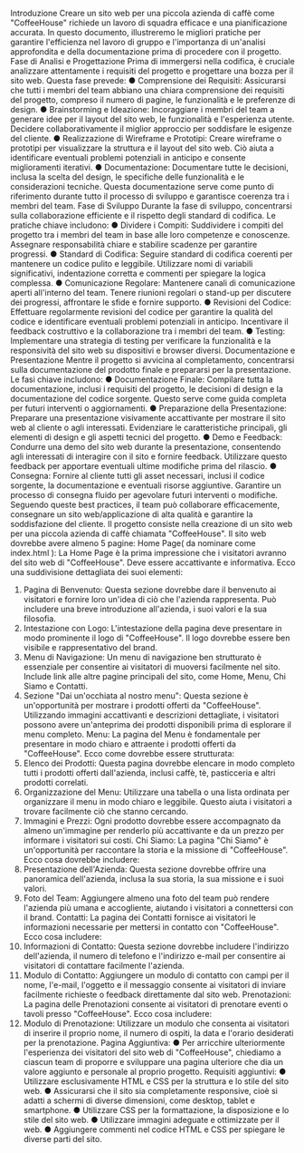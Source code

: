 Introduzione
Creare un sito web per una piccola azienda di caffè come "CoffeeHouse" richiede un lavoro
di squadra efficace e una pianificazione accurata. In questo documento, illustreremo le
migliori pratiche per garantire l'efficienza nel lavoro di gruppo e l'importanza di un'analisi
approfondita e della documentazione prima di procedere con il progetto.
Fase di Analisi e Progettazione
Prima di immergersi nella codifica, è cruciale analizzare attentamente i requisiti del progetto
e progettare una bozza per il sito web. Questa fase prevede:
● Comprensione dei Requisiti: Assicurarsi che tutti i membri del team abbiano una
chiara comprensione dei requisiti del progetto, compreso il numero di pagine, le
funzionalità e le preferenze di design.
● Brainstorming e Ideazione: Incoraggiare i membri del team a generare idee per il
layout del sito web, le funzionalità e l'esperienza utente. Decidere collaborativamente
il miglior approccio per soddisfare le esigenze del cliente.
● Realizzazione di Wireframe e Prototipi: Creare wireframe o prototipi per
visualizzare la struttura e il layout del sito web. Ciò aiuta a identificare eventuali
problemi potenziali in anticipo e consente miglioramenti iterativi.
● Documentazione: Documentare tutte le decisioni, inclusa la scelta del design, le
specifiche delle funzionalità e le considerazioni tecniche. Questa documentazione
serve come punto di riferimento durante tutto il processo di sviluppo e garantisce
coerenza tra i membri del team.
Fase di Sviluppo
Durante la fase di sviluppo, concentrarsi sulla collaborazione efficiente e il rispetto degli
standard di codifica. Le pratiche chiave includono:
● Dividere i Compiti: Suddividere i compiti del progetto tra i membri del team in base
alle loro competenze e conoscenze. Assegnare responsabilità chiare e stabilire
scadenze per garantire progressi.
● Standard di Codifica: Seguire standard di codifica coerenti per mantenere un
codice pulito e leggibile. Utilizzare nomi di variabili significativi, indentazione corretta
e commenti per spiegare la logica complessa.
● Comunicazione Regolare: Mantenere canali di comunicazione aperti all'interno del
team. Tenere riunioni regolari o stand-up per discutere dei progressi, affrontare le
sfide e fornire supporto.
● Revisioni del Codice: Effettuare regolarmente revisioni del codice per garantire la
qualità del codice e identificare eventuali problemi potenziali in anticipo. Incentivare il
feedback costruttivo e la collaborazione tra i membri del team.
● Testing: Implementare una strategia di testing per verificare la funzionalità e la
responsività del sito web su dispositivi e browser diversi.
Documentazione e Presentazione
Mentre il progetto si avvicina al completamento, concentrarsi sulla documentazione del
prodotto finale e prepararsi per la presentazione. Le fasi chiave includono:
● Documentazione Finale: Compilare tutta la documentazione, inclusi i requisiti del
progetto, le decisioni di design e la documentazione del codice sorgente. Questo
serve come guida completa per futuri interventi o aggiornamenti.
● Preparazione della Presentazione: Preparare una presentazione visivamente
accattivante per mostrare il sito web al cliente o agli interessati. Evidenziare le
caratteristiche principali, gli elementi di design e gli aspetti tecnici del progetto.
● Demo e Feedback: Condurre una demo del sito web durante la presentazione,
consentendo agli interessati di interagire con il sito e fornire feedback. Utilizzare
questo feedback per apportare eventuali ultime modifiche prima del rilascio.
● Consegna: Fornire al cliente tutti gli asset necessari, inclusi il codice sorgente, la
documentazione e eventuali risorse aggiuntive. Garantire un processo di consegna
fluido per agevolare futuri interventi o modifiche.
Seguendo queste best practices, il team può collaborare efficacemente, consegnare un sito
web/applicazione di alta qualità e garantire la soddisfazione del cliente.
Il progetto consiste nella creazione di un sito web per una piccola
azienda di caffè chiamata "CoffeeHouse". Il sito web dovrebbe
avere almeno 5 pagine:
Home Page( da nominare come index.html ):
La Home Page è la prima impressione che i visitatori avranno del sito web di "CoffeeHouse".
Deve essere accattivante e informativa. Ecco una suddivisione dettagliata dei suoi elementi:
1. Pagina di Benvenuto: Questa sezione dovrebbe dare il benvenuto ai visitatori e
fornire loro un'idea di ciò che l'azienda rappresenta. Può includere una breve
introduzione all'azienda, i suoi valori e la sua filosofia.
2. Intestazione con Logo: L'intestazione della pagina deve presentare in modo
prominente il logo di "CoffeeHouse". Il logo dovrebbe essere ben visibile e
rappresentativo del brand.
3. Menu di Navigazione: Un menu di navigazione ben strutturato è essenziale per
consentire ai visitatori di muoversi facilmente nel sito. Include link alle altre pagine
principali del sito, come Home, Menu, Chi Siamo e Contatti.
4. Sezione "Dai un'occhiata al nostro menu": Questa sezione è un'opportunità per
mostrare i prodotti offerti da "CoffeeHouse". Utilizzando immagini accattivanti e
descrizioni dettagliate, i visitatori possono avere un'anteprima dei prodotti disponibili
prima di esplorare il menu completo.
Menu:
La pagina del Menu è fondamentale per presentare in modo chiaro e attraente i prodotti
offerti da "CoffeeHouse". Ecco come dovrebbe essere strutturata:
1. Elenco dei Prodotti: Questa pagina dovrebbe elencare in modo completo tutti i
prodotti offerti dall'azienda, inclusi caffè, tè, pasticceria e altri prodotti correlati.
2. Organizzazione del Menu: Utilizzare una tabella o una lista ordinata per organizzare
il menu in modo chiaro e leggibile. Questo aiuta i visitatori a trovare facilmente ciò
che stanno cercando.
3. Immagini e Prezzi: Ogni prodotto dovrebbe essere accompagnato da almeno
un'immagine per renderlo più accattivante e da un prezzo per informare i visitatori sui
costi.
Chi Siamo:
La pagina "Chi Siamo" è un'opportunità per raccontare la storia e la missione di
"CoffeeHouse". Ecco cosa dovrebbe includere:
1. Presentazione dell'Azienda: Questa sezione dovrebbe offrire una panoramica
dell'azienda, inclusa la sua storia, la sua missione e i suoi valori.
2. Foto del Team: Aggiungere almeno una foto del team può rendere l'azienda più
umana e accogliente, aiutando i visitatori a connettersi con il brand.
Contatti:
La pagina dei Contatti fornisce ai visitatori le informazioni necessarie per mettersi in contatto
con "CoffeeHouse". Ecco cosa includere:
1. Informazioni di Contatto: Questa sezione dovrebbe includere l'indirizzo dell'azienda, il
numero di telefono e l'indirizzo e-mail per consentire ai visitatori di contattare
facilmente l'azienda.
2. Modulo di Contatto: Aggiungere un modulo di contatto con campi per il nome,
l'e-mail, l'oggetto e il messaggio consente ai visitatori di inviare facilmente richieste o
feedback direttamente dal sito web.
Prenotazioni:
La pagina delle Prenotazioni consente ai visitatori di prenotare eventi o tavoli presso
"CoffeeHouse". Ecco cosa includere:
1. Modulo di Prenotazione: Utilizzare un modulo che consenta ai visitatori di inserire il
proprio nome, il numero di ospiti, la data e l'orario desiderati per la prenotazione.
Pagina Aggiuntiva:
● Per arricchire ulteriormente l'esperienza dei visitatori del sito web di "CoffeeHouse",
chiediamo a ciascun team di proporre e sviluppare una pagina ulteriore che dia un
valore aggiunto e personale al proprio progetto.
Requisiti aggiuntivi:
● Utilizzare esclusivamente HTML e CSS per la struttura e lo stile del sito web.
● Assicurarsi che il sito sia completamente responsive, cioè si adatti a schermi di
diverse dimensioni, come desktop, tablet e smartphone.
● Utilizzare CSS per la formattazione, la disposizione e lo stile del sito web.
● Utilizzare immagini adeguate e ottimizzate per il web.
● Aggiungere commenti nel codice HTML e CSS per spiegare le diverse parti del sito.
